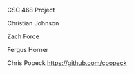 CSC 468 Project

Christian Johnson

Zach Force

Fergus Horner 

Chris Popeck https://github.com/cpopeck
